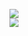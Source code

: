 [![](https://img.shields.io/badge/Made%20With-Github%20Spray-lightgrey.svg?style=for-the-badge&logo=github)](https://github.com/Annihil/github-spray#1589)  
[![](https://i.imgur.com/2DrTn0Z.gif)](https://github.com/Annihil/github-spray)